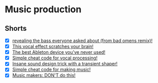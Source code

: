 # Music production

## Shorts

- [x] [revealing the bass everyone asked about (from bad omens remix)!](https://youtube.com/shorts/Kw5Ipj4a144)
- [x] [This vocal effect scratches your brain!](https://youtube.com/shorts/gfczk9T-7qw)
- [x] [The best Ableton device you've never used!](https://www.youtube.com/shorts/a_1v6huzKzk)
- [x] [Simple cheat code for vocal processing!](https://youtube.com/shorts/KhOKFeW4MkU)
- [x] [Insane sound design trick with a transient shaper!](https://youtube.com/shorts/wTmQHaZgD7s)
- [x] [Simple cheat code for making music!](https://www.youtube.com/shorts/KQPWuduq29w)
- [x] [Music makers: DON'T do this!](https://www.youtube.com/shorts/t1RSxqlmA5Q)
